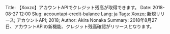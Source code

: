 Title: 【Xoxzo】アカウントAPIでクレジット残高が取得できます。
Date: 2018-08-27 12:00
Slug: accountapi-credit-balance
Lang: ja
Tags: Xoxzo; 新規リリース; アカウントAPI; 2018;
Author: Akira Nonaka
Summary: 2018年8月27日、アカウントAPIの新機能、クレジット残高確認がリリースとなります。

